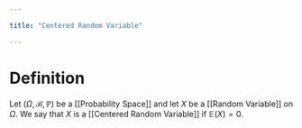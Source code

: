 ```yaml
---

title: "Centered Random Variable"

---
```

# Definition
Let $(\Omega, \mathcal{B}, \mathbb{P})$ be a [[Probability Space]] and let $X$ be a [[Random Variable]] on $\Omega$. We say that $X$ is a [[Centered Random Variable]] if $\mathbb{E}(X) = 0$.